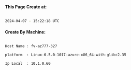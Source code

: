 
   
#### This Page Create at:

```bash

2024-04-07 - 15:22:18 UTC

```

#### Create By Machine:

```bash

Host Name : fv-az777-327

platform  : Linux-6.5.0-1017-azure-x86_64-with-glibc2.35

Ip Local  : 10.1.0.60

```

